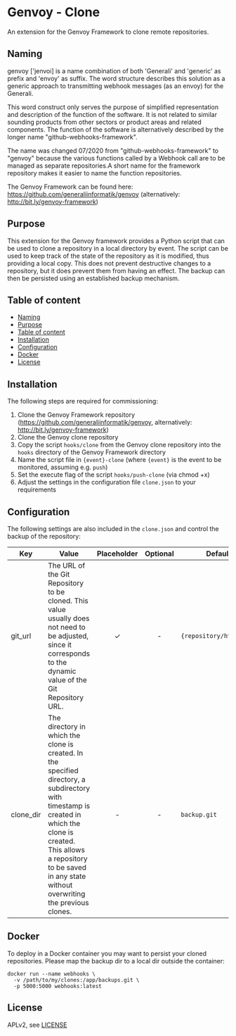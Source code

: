 
# Genvoy - Clone
<a id="markdown-genvoy---clone" name="genvoy---clone"></a>

An extension for the Genvoy Framework to clone remote repositories.

## Naming
<a id="markdown-naming" name="naming"></a>

genvoy ['jenvoi] is a name combination of both 'Generali' and 'generic' as prefix and 'envoy' as suffix. The word structure describes this solution as a generic approach to transmitting webhook messages (as an envoy) for the Generali.

This word construct only serves the purpose of simplified representation and description of the function of the software. It is not related to similar sounding products from other sectors or product areas and related components.  The function of the software is alternatively described by the longer name "github-webhooks-framework".

The name was changed 07/2020 from "github-webhooks-framework" to "genvoy" because the various functions called by a Webhook call are to be managed as separate repositories.A short name for the framework repository makes it easier to name the function repositories.

The Genvoy Framework can be found here: https://github.com/generaliinformatik/genvoy (alternatively: http://bit.ly/genvoy-framework)

## Purpose
<a id="markdown-purpose" name="purpose"></a>

This extension for the Genvoy framework provides a Python script that can be used to clone a repository in a local directory by event. The script can be used to keep track of the state of the repository as it is modified, thus providing a local copy. This does not prevent destructive changes to a repository, but it does prevent them from having an effect. The backup can then be persisted using an established backup mechanism.

## Table of content
<a id="markdown-table-of-content" name="table-of-content"></a>
<!-- TOC -->

- [Naming](#naming)
- [Purpose](#purpose)
- [Table of content](#table-of-content)
- [Installation](#installation)
- [Configuration](#configuration)
- [Docker](#docker)
- [License](#license)

<!-- /TOC -->

## Installation
<a id="markdown-installation" name="installation"></a>

The following steps are required for commissioning:

1. Clone the Genvoy Framework repository (https://github.com/generaliinformatik/genvoy, alternatively: http://bit.ly/genvoy-framework)
2. Clone the Genvoy clone repository
3. Copy the script `hooks/clone` from the Genvoy clone repository into the `hooks` directory of the Genvoy Framework directory
4. Name the script file in `{event}-clone` (where `{event}` is the event to be monitored, assuming e.g. `push`)
5. Set the execute flag of the script `hooks/push-clone` (via chmod +x)
6. Adjust the settings in the configuration file `clone.json` to your requirements

## Configuration
<a id="markdown-configuration" name="configuration"></a>

The following settings are also included in the `clone.json` and control the backup of the repository:

| Key | Value | Placeholder | Optional | Default |
| --- | --- | :-: | :-: | -- |
| git_url | The URL of the Git Repository to be cloned. This value usually does not need to be adjusted, since it corresponds to the dynamic value of the Git Repository URL.  | &#10003; | - | `{repository/html_url}` |
| clone_dir |  The directory in which the clone is created. In the specified directory, a subdirectory with timestamp is created in which the clone is created. This allows a repository to be saved in any state without overwriting the previous clones. | - |  - | `backup.git` |

## Docker
<a id="markdown-docker" name="docker"></a>

To deploy in a Docker container you may want to persist your cloned repositories. Please map the backup dir to a local dir outside the container:

    docker run --name webhooks \
      -v /path/to/my/clones:/app/backups.git \
      -p 5000:5000 webhooks:latest

## License
<a id="markdown-license" name="license"></a>

APLv2, see [LICENSE](LICENSE)
